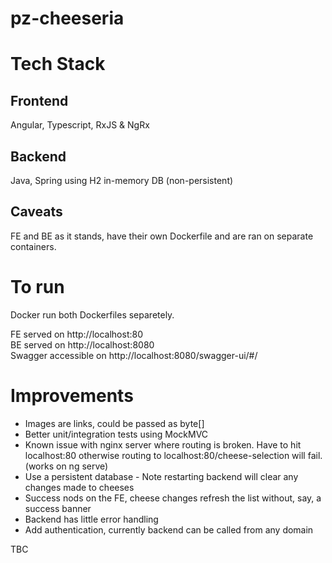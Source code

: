 # pz-cheeseria

# Tech Stack

## Frontend
Angular, Typescript, RxJS & NgRx

## Backend
Java, Spring using H2 in-memory DB (non-persistent)


## Caveats 
FE and BE as it stands, have their own Dockerfile and are ran on separate containers.

# To run

Docker run both Dockerfiles separetely.

FE served on http://localhost:80  
BE served on http://localhost:8080  
Swagger accessible on http://localhost:8080/swagger-ui/#/  


# Improvements

- Images are links, could be passed as byte[]
- Better unit/integration tests using MockMVC 
- Known issue with nginx server where routing is broken. Have to hit localhost:80 otherwise routing to localhost:80/cheese-selection will fail. (works on ng serve)
- Use a persistent database - Note restarting backend will clear any changes made to cheeses
- Success nods on the FE, cheese changes refresh the list without, say, a success banner
- Backend has little error handling 
- Add authentication, currently backend can be called from any domain

TBC 
